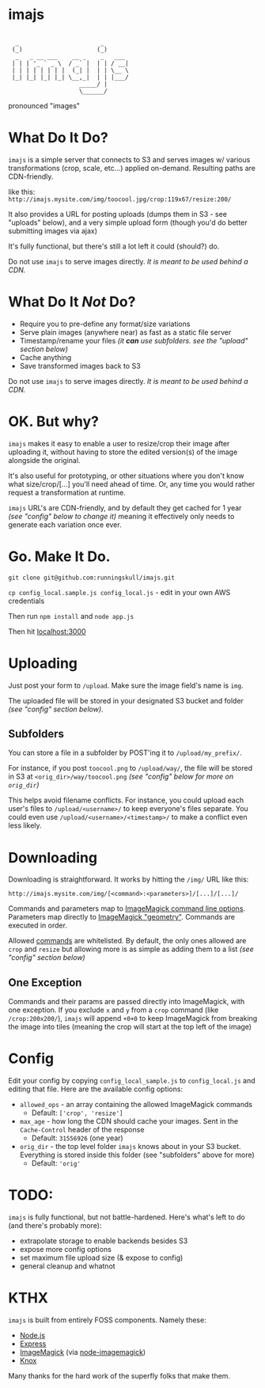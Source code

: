 # imajs 
<code>
  _                       _     
 (_)                     (_)    
  _   _ __ ___    __ _    _   ___ 
 | | | '_ ` _ \  / _` |  | | / __|
 | | | | | | | |  (_| |  | | \__ \
 |_| |_| |_| |_| \__,_|  | | |___/
                    _____/ |    
                    \______/     
 
</code>
pronounced "images"

What Do It Do?
==============
`imajs` is a simple server that connects to S3 and serves images w/ various transformations (crop, scale, etc...) applied on-demand. Resulting paths are CDN-friendly.

like this: `http://imajs.mysite.com/img/toocool.jpg/crop:119x67/resize:200/`

It also provides a URL for posting uploads (dumps them in S3 - see "uploads" below), and a very simple upload form (though you'd do better submitting images via ajax)

It's fully functional, but there's still a lot left it could (should?) do.

Do not use `imajs` to serve images directly. _It is meant to be used behind a CDN._


What Do It _Not_ Do?
==================
* Require you to pre-define any format/size variations
* Serve plain images (anywhere near) as fast as a static file server
* Timestamp/rename your files _(it **can** use subfolders. see the "upload" section below)_
* Cache anything
* Save transformed images back to S3

Do not use `imajs` to serve images directly. _It is meant to be used behind a CDN._


OK. But why?
==========
`imajs` makes it easy to enable a user to resize/crop their image after uploading it, without having to store the edited version(s) of the image alongside the original. 

It's also useful for prototyping, or other situations where you don't know what size/crop/[...] you'll need ahead of time. Or, any time you would rather request a transformation at runtime.

`imajs` URL's are CDN-friendly, and by default they get cached for 1 year _(see "config" below to change it)_ meaning it effectively only needs to generate each variation once ever.


Go. Make It Do.
===============
`git clone git@github.com:runningskull/imajs.git`

`cp config_local.sample.js config_local.js` - edit in your own AWS credentials

Then run `npm install` and 
`node app.js`


Then hit <a href="http://localhost:3000/">localhost:3000</a>


Uploading
=========
Just post your form to `/upload`. Make sure the image field's name is `img`.

The uploaded file will be stored in your designated S3 bucket and folder _(see "config" section below)_.

Subfolders
-----
You can store a file in a subfolder by POST'ing it to `/upload/my_prefix/`. 

For instance, if you post `toocool.png` to `/upload/way/`, the file will be stored in S3 at `<orig_dir>/way/toocool.png` _(see "config" below for more on `orig_dir`)_

This helps avoid filename conflicts. For instance, you could upload each user's files to `/upload/<username>/` to keep everyone's files separate. You could even use `/upload/<username>/<timestamp>/` to make a conflict even less likely.


Downloading
===========
Downloading is straightforward. It works by hitting the `/img/` URL like this:

`http://imajs.mysite.com/img/[<command>:<parameters>]/[...]/[...]/`

Commands and parameters map to [ImageMagick command line options](http://www.imagemagick.org/script/command-line-options.php). Parameters map directly to [ImageMagick "geometry"](http://www.imagemagick.org/script/command-line-processing.php#geometry). Commands are executed in order.

Allowed [commands](http://www.imagemagick.org/script/command-line-options.php) are whitelisted. By default, the only ones allowed are `crop` and `resize` but allowing more is as simple as adding them to a list _(see "config" section below)_

One Exception
-----
Commands and their params are passed directly into ImageMagick, with one exception. If you exclude `x` and `y` from a `crop` command (like `/crop:200x200/`), `imajs` will append `+0+0` to keep ImageMagick from breaking the image into tiles (meaning the crop will start at the top left of the image)


Config
=====

Edit your config by copying `config_local_sample.js` to `config_local.js` and editing that file. Here are the available config options:

* `allowed_ops` - an array containing the allowed ImageMagick commands 
    * Default: `['crop', 'resize']`
* `max_age` - how long the CDN should cache your images. Sent in the `Cache-Control` header of the response
    * Default: `31556926` (one year)
* `orig_dir` - the top level folder `imajs` knows about in your S3 bucket. Everything is stored inside this folder (see "subfolders" above for more)
    * Default: `'orig'`



TODO:
=======

`imajs` is fully functional, but not battle-hardened. Here's what's left to do (and there's probably more):

* extrapolate storage to enable backends besides S3
* expose more config options
* set maximum file upload size (& expose to config)
* general cleanup and whatnot



KTHX
=====
`imajs` is built from entirely FOSS components. Namely these:
    
* [Node.js](http://nodejs.org/)
* [Express](http://expressjs.com/)
* [ImageMagick](http://www.imagemagick.org/script/index.php) (via [node-imagemagick](https://github.com/rsms/node-imagemagick))
* [Knox](https://github.com/LearnBoost/knox)

Many thanks for the hard work of the superfly folks that make them.




